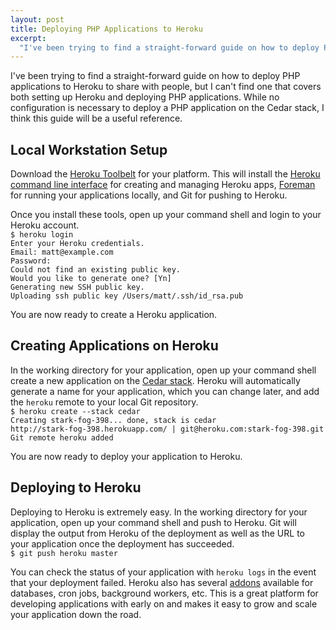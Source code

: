 ```yaml
--- 
layout: post
title: Deploying PHP Applications to Heroku
excerpt:
  "I've been trying to find a straight-forward guide on how to deploy PHP applications to Heroku to share with people, but I can't find one that covers both setting up Heroku and deploying PHP applications. While no configuration is necessary to deploy a PHP application on the Cedar stack, I think this guide will be a useful reference."
---
```

I've been trying to find a straight-forward guide on how to deploy PHP applications to Heroku to share with people, but I can't find one that covers both setting up Heroku and deploying PHP applications. While no configuration is necessary to deploy a PHP application on the Cedar stack, I think this guide will be a useful reference.

## Local Workstation Setup

Download the <a href="https://toolbelt.herokuapp.com/" target="_blank">Heroku Toolbelt</a> for your platform. This will install the <a href="http://devcenter.heroku.com/articles/heroku-command" target="_blank">Heroku command line interface</a> for creating and managing Heroku apps, <a href="https://github.com/ddollar/foreman" target="_blank">Foreman</a> for running your applications locally, and Git for pushing to Heroku.

Once you install these tools, open up your command shell and login to your Heroku account.  
`$ heroku login`  
`Enter your Heroku credentials.`  
`Email: matt@example.com`  
`Password:`  
`Could not find an existing public key.`  
`Would you like to generate one? [Yn]`  
`Generating new SSH public key.`  
`Uploading ssh public key /Users/matt/.ssh/id_rsa.pub`

You are now ready to create a Heroku application.


## Creating Applications on Heroku

In the working directory for your application, open up your command shell create a new application on the <a href="http://devcenter.heroku.com/articles/cedar" target="_blank">Cedar stack</a>. Heroku will automatically generate a name for your application, which you can change later, and add the `heroku` remote to your local Git repository.  
`$ heroku create --stack cedar`  
`Creating stark-fog-398... done, stack is cedar`  
`http://stark-fog-398.herokuapp.com/ | git@heroku.com:stark-fog-398.git`  
`Git remote heroku added`

You are now ready to deploy your application to Heroku.


## Deploying to Heroku

Deploying to Heroku is extremely easy. In the working directory for your application, open up your command shell and push to Heroku. Git will display the output from Heroku of the deployment as well as the URL to your application once the deployment has succeeded.  
`$ git push heroku master`

You can check the status of your application with `heroku logs` in the event that your deployment failed. Heroku also has several <a href="https://addons.heroku.com/" target="_blank">addons</a> available for databases, cron jobs, background workers, etc. This is a great platform for developing applications with early on and makes it easy to grow and scale your application down the road.

